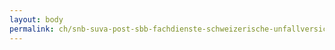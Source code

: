 ```yaml
---
layout: body
permalink: ch/snb-suva-post-sbb-fachdienste-schweizerische-unfallversicherungsanstalt-dienstabteilungen-der-direktion-abteilung-personal-und-logistik/
---
```


